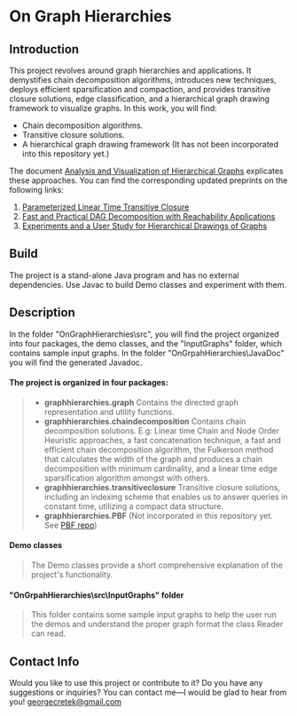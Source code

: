 # On Graph Hierarchies
## Introduction
This project revolves around graph hierarchies and applications. It demystifies chain decomposition algorithms, introduces new techniques, deploys efficient sparsification and compaction, and provides transitive closure solutions, edge classification, and a hierarchical graph drawing framework to visualize graphs. In this work, you will find:
- Chain decomposition algorithms.
- Transitive closure solutions.
- A hierarchical graph drawing framework (It has not been incorporated into this repository yet.)

The document [Analysis and Visualization of Hierarchical Graphs](https://giorgoskritikakis.github.io/MSc_Thesis_uoc-submission.pdf) explicates these approaches. You can find the corresponding updated preprints on the following links:

1) [Parameterized Linear Time Transitive Closure](https://arxiv.org/pdf/2404.17954)
2) [Fast and Practical DAG Decomposition with Reachability Applications](https://arxiv.org/abs/2212.03945)
3) [Experiments and a User Study for Hierarchical Drawings of Graphs](https://arxiv.org/abs/2209.04522)


## Build
The project is a stand-alone Java program and has no external dependencies. Use Javac to build Demo classes and experiment with them.
## Description
In the folder "OnGraphHierarchies\src", you will find the project organized into four packages, the demo classes, and the "InputGraphs" folder, which contains sample input graphs. In the folder "OnGrpahHierarchies\JavaDoc" you will find the generated Javadoc.
#### The project is organized in four packages:
> +  **graphhierarchies.graph**
> Contains the directed graph representation and utility functions.
> + **graphhierarchies.chaindecomposition**
> Contains chain decomposition solutions. 
> E.g: Linear time Chain and Node Order Heuristic approaches, a fast concatenation technique, a fast and efficient chain decomposition algorithm, the Fulkerson method that calculates the width of the graph and produces a chain decomposition with minimum cardinality, and a linear time edge sparsification algorithm amongst with others.
>  + **graphhierarchies.transitiveclosure**
>  Transitive closure solutions, including an indexing scheme that enables us to answer queries in constant time, utilizing a compact data structure.
>  + **graphhierarchies.PBF**
>  (Not incorporated in this repository yet. See [PBF repo](https://github.com/GiorgosKritikakis/PathBasedFramework))
#### Demo classes
> The Demo classes provide a short comprehensive explanation of the project's functionality.
#### "OnGrpahHierarchies\src\InputGraphs" folder
> This folder contains some sample input graphs to help the user run the demos and understand the proper graph format the class Reader can read.

 
## Contact Info
Would you like to use this project or contribute to it? Do you have any suggestions or inquiries? You can contact me—I would be glad to hear from you!
[georgecretek@gmail.com](mailto:georgecretek@gmail.com)
